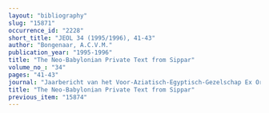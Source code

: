 ```yaml
---
layout: "bibliography"
slug: "15871"
occurrence_id: "2228"
short_title: "JEOL 34 (1995/1996), 41-43"
author: "Bongenaar, A.C.V.M."
publication_year: "1995-1996"
title: "The Neo-Babylonian Private Text from Sippar"
volume_no_: "34"
pages: "41-43"
journal: "Jaarbericht van het Voor-Aziatisch-Egyptisch-Gezelschap Ex Oriente Lux"
title: "The Neo-Babylonian Private Text from Sippar"
previous_item: "15874"
---
```

